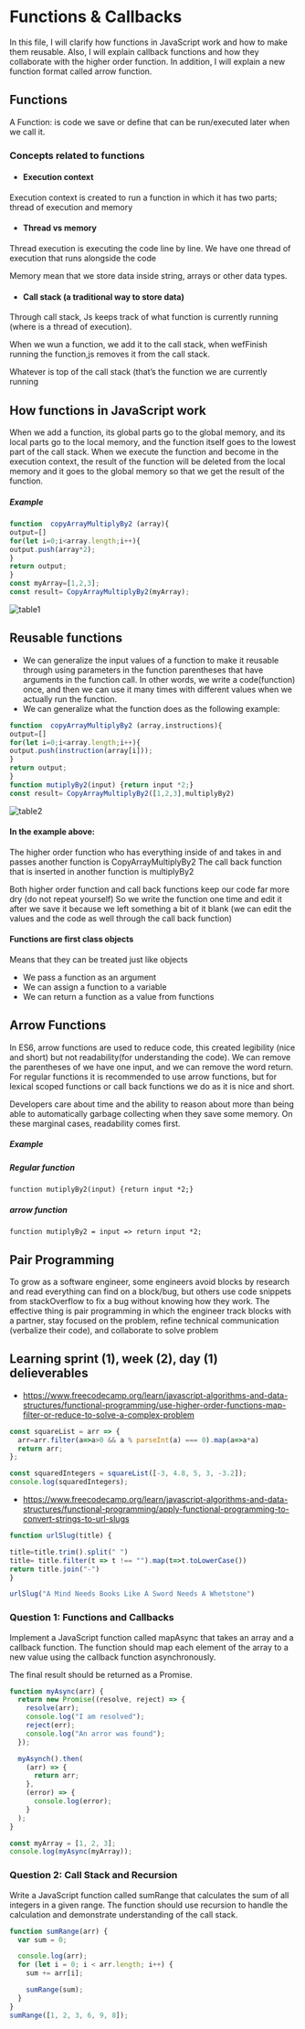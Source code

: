 # Functions & Callbacks
In this file, I will clarify how functions in JavaScript work and how to make them reusable. Also, I will explain callback functions and how they collaborate with the higher order function. In addition, I will explain a new function format called arrow function.

## Functions
A Function: is  code we save or define that can be run/executed later when we call it.
### Concepts related to functions
- #### Execution context
Execution context is created to  run  a function in which it has two parts;  thread of execution and memory

- #### Thread vs memory
Thread execution is executing the code line by line. We have one thread of execution that runs alongside the code

Memory mean that we store data inside string, arrays or other data types. 
- #### Call stack (a traditional way to store data)
Through call stack, Js keeps track of what function is currently running (where is a thread of execution).

When we wun a function, we add it to  the call stack, when wefFinish running the function,js removes it from the call stack.

Whatever is top of the call stack (that’s the function we are currently running

## How functions in JavaScript work

When we add a function, its global parts go to the global memory, and its local parts go to the local memory, and the function itself goes to the lowest part of the call stack. When we execute the function and become in the execution context, the result of the function will be deleted from the local memory and it goes to the global memory so that we get the result of the function.

##### Example
```javascript
function  copyArrayMultiplyBy2 (array){
output=[]
for(let i=0;i<array.length;i++){
output.push(array*2);
}
return output;
}
const myArray=[1,2,3];
const result= CopyArrayMultiplyBy2(myArray);
```

![table1](https://github.com/MaramNaqeeb/Mastering_JavaScript_in_20_Days/assets/111737471/8b5ae447-41a0-41c7-8c4c-132c02da1e7a)

## Reusable functions
- We can generalize the input values of a function to make it reusable through using parameters in the function parentheses that have arguments in the function call. In other words, we write a code(function) once, and then we can use it many times with different values when we actually run the function.
- We can generalize what the function does as the following example:
```javascript
function  copyArrayMultiplyBy2 (array,instructions){
output=[]
for(let i=0;i<array.length;i++){
output.push(instruction(array[i]));
}
return output;
}
function mutiplyBy2(input) {return input *2;}
const result= CopyArrayMultiplyBy2([1,2,3],multiplyBy2)
```


![table2](https://github.com/MaramNaqeeb/Mastering_JavaScript_in_20_Days/assets/111737471/fbb41f9c-feb5-4fc9-97ed-38eae95735fb)

#### In the example above: 
The higher order function who has everything inside of and takes in and passes another function is CopyArrayMultiplyBy2
The call back function that is inserted in another function is multiplyBy2

Both higher order function and call back functions keep our code far more dry (do not repeat yourself)
So we write the function one time and edit it after we save it because we left something a bit of it blank (we can edit the values and the code as well through the call back function)

#### Functions are first class objects 
Means that they can be treated just like objects
- We pass a function as an argument
- We can assign a function to a variable
- We can return a function as a value from functions


## Arrow Functions
In ES6, arrow functions are used to reduce code, this created legibility (nice and short) but not readability(for understanding the code). We can remove the parentheses of we have one input, and we can remove the word return. For regular functions it is recommended to use arrow functions, but for lexical scoped functions or call back functions we do as it is nice and short.

Developers care about time and the ability to reason about more than being able to automatically garbage collecting when they save some memory. On these marginal cases, readability comes first.

##### Example 

##### Regular function
``` function mutiplyBy2(input) {return input *2;} ```
##### arrow function
``` function mutiplyBy2 = input => return input *2; ```

## Pair Programming
To grow as a software engineer, some engineers avoid blocks by research and read everything can find on a block/bug,  but others use code snippets from stackOverflow to fix a bug without knowing how they work. The effective thing is pair programming in which the engineer track blocks with a partner, stay focused on the problem, refine technical communication (verbalize their code), and collaborate to solve problem

## Learning sprint (1), week (2), day (1) delieverables
- https://www.freecodecamp.org/learn/javascript-algorithms-and-data-structures/functional-programming/use-higher-order-functions-map-filter-or-reduce-to-solve-a-complex-problem
```javascript
const squareList = arr => {
  arr=arr.filter(a=>a>0 && a % parseInt(a) === 0).map(a=>a*a)
  return arr;
};

const squaredIntegers = squareList([-3, 4.8, 5, 3, -3.2]);
console.log(squaredIntegers);
```


- https://www.freecodecamp.org/learn/javascript-algorithms-and-data-structures/functional-programming/apply-functional-programming-to-convert-strings-to-url-slugs
```javascript
function urlSlug(title) {

title=title.trim().split(" ")
title= title.filter(t => t !== "").map(t=>t.toLowerCase())
return title.join("-")
}

urlSlug("A Mind Needs Books Like A Sword Needs A Whetstone")
```
### Question 1: Functions and Callbacks

Implement a JavaScript function called mapAsync that takes an array and a callback function. 
The function should map each element of the array to a new value using the callback function 
asynchronously. 

The final result should be returned as a Promise.
```javascript
function myAsync(arr) {
  return new Promise((resolve, reject) => {
    resolve(arr);
    console.log("I am resolved");
    reject(err);
    console.log("An arror was found");
  });

  myAsynch().then(
    (arr) => {
      return arr;
    },
    (error) => {
      console.log(error);
    }
  );
}

const myArray = [1, 2, 3];
console.log(myAsync(myArray));
```
### Question 2: Call Stack and Recursion

Write a JavaScript function called sumRange that calculates the sum of all integers in a given range. 
The function should use recursion to handle the calculation and demonstrate understanding of the call stack.

```javascript
function sumRange(arr) {
  var sum = 0;

  console.log(arr);
  for (let i = 0; i < arr.length; i++) {
    sum += arr[i];

    sumRange(sum);
  }
}
sumRange([1, 2, 3, 6, 9, 8]);
```

